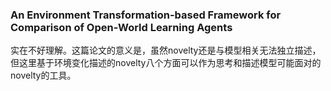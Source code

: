 ### An Environment Transformation-based Framework for Comparison of Open-World Learning Agents

实在不好理解。这篇论文的意义是，虽然novelty还是与模型相关无法独立描述，但这里基于环境变化描述的novelty八个方面可以作为思考和描述模型可能面对的novelty的工具。